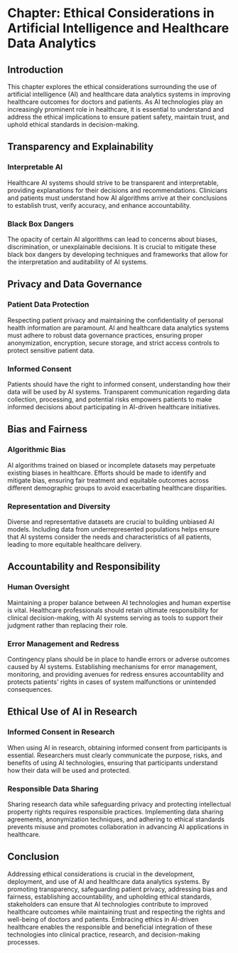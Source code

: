 **Chapter: Ethical Considerations in Artificial Intelligence and Healthcare Data Analytics**
============================================================================================

Introduction
------------

This chapter explores the ethical considerations surrounding the use of artificial intelligence (AI) and healthcare data analytics systems in improving healthcare outcomes for doctors and patients. As AI technologies play an increasingly prominent role in healthcare, it is essential to understand and address the ethical implications to ensure patient safety, maintain trust, and uphold ethical standards in decision-making.

Transparency and Explainability
-------------------------------

### Interpretable AI

Healthcare AI systems should strive to be transparent and interpretable, providing explanations for their decisions and recommendations. Clinicians and patients must understand how AI algorithms arrive at their conclusions to establish trust, verify accuracy, and enhance accountability.

### Black Box Dangers

The opacity of certain AI algorithms can lead to concerns about biases, discrimination, or unexplainable decisions. It is crucial to mitigate these black box dangers by developing techniques and frameworks that allow for the interpretation and auditability of AI systems.

Privacy and Data Governance
---------------------------

### Patient Data Protection

Respecting patient privacy and maintaining the confidentiality of personal health information are paramount. AI and healthcare data analytics systems must adhere to robust data governance practices, ensuring proper anonymization, encryption, secure storage, and strict access controls to protect sensitive patient data.

### Informed Consent

Patients should have the right to informed consent, understanding how their data will be used by AI systems. Transparent communication regarding data collection, processing, and potential risks empowers patients to make informed decisions about participating in AI-driven healthcare initiatives.

Bias and Fairness
-----------------

### Algorithmic Bias

AI algorithms trained on biased or incomplete datasets may perpetuate existing biases in healthcare. Efforts should be made to identify and mitigate bias, ensuring fair treatment and equitable outcomes across different demographic groups to avoid exacerbating healthcare disparities.

### Representation and Diversity

Diverse and representative datasets are crucial to building unbiased AI models. Including data from underrepresented populations helps ensure that AI systems consider the needs and characteristics of all patients, leading to more equitable healthcare delivery.

Accountability and Responsibility
---------------------------------

### Human Oversight

Maintaining a proper balance between AI technologies and human expertise is vital. Healthcare professionals should retain ultimate responsibility for clinical decision-making, with AI systems serving as tools to support their judgment rather than replacing their role.

### Error Management and Redress

Contingency plans should be in place to handle errors or adverse outcomes caused by AI systems. Establishing mechanisms for error management, monitoring, and providing avenues for redress ensures accountability and protects patients' rights in cases of system malfunctions or unintended consequences.

Ethical Use of AI in Research
-----------------------------

### Informed Consent in Research

When using AI in research, obtaining informed consent from participants is essential. Researchers must clearly communicate the purpose, risks, and benefits of using AI technologies, ensuring that participants understand how their data will be used and protected.

### Responsible Data Sharing

Sharing research data while safeguarding privacy and protecting intellectual property rights requires responsible practices. Implementing data sharing agreements, anonymization techniques, and adhering to ethical standards prevents misuse and promotes collaboration in advancing AI applications in healthcare.

Conclusion
----------

Addressing ethical considerations is crucial in the development, deployment, and use of AI and healthcare data analytics systems. By promoting transparency, safeguarding patient privacy, addressing bias and fairness, establishing accountability, and upholding ethical standards, stakeholders can ensure that AI technologies contribute to improved healthcare outcomes while maintaining trust and respecting the rights and well-being of doctors and patients. Embracing ethics in AI-driven healthcare enables the responsible and beneficial integration of these technologies into clinical practice, research, and decision-making processes.
